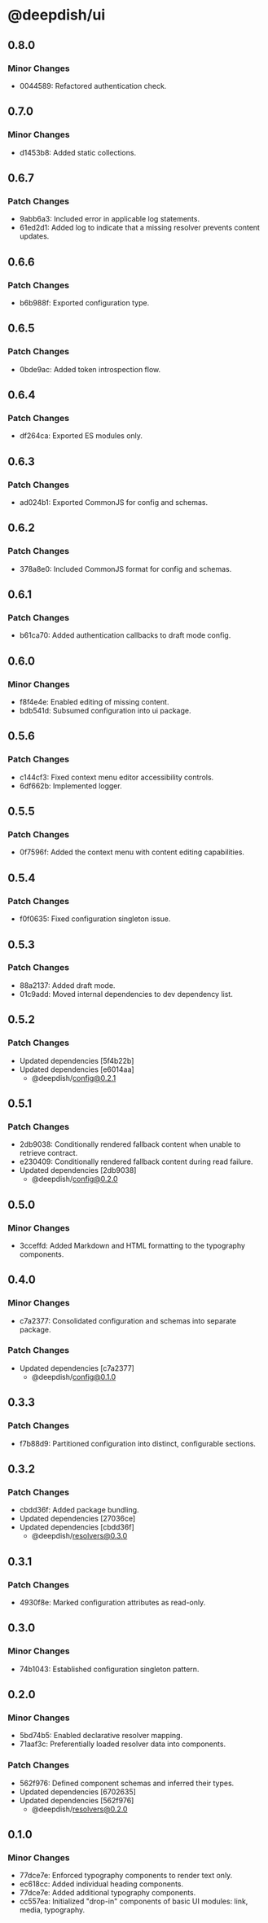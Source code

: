 # @deepdish/ui

## 0.8.0

### Minor Changes

- 0044589: Refactored authentication check.

## 0.7.0

### Minor Changes

- d1453b8: Added static collections.

## 0.6.7

### Patch Changes

- 9abb6a3: Included error in applicable log statements.
- 61ed2d1: Added log to indicate that a missing resolver prevents content updates.

## 0.6.6

### Patch Changes

- b6b988f: Exported configuration type.

## 0.6.5

### Patch Changes

- 0bde9ac: Added token introspection flow.

## 0.6.4

### Patch Changes

- df264ca: Exported ES modules only.

## 0.6.3

### Patch Changes

- ad024b1: Exported CommonJS for config and schemas.

## 0.6.2

### Patch Changes

- 378a8e0: Included CommonJS format for config and schemas.

## 0.6.1

### Patch Changes

- b61ca70: Added authentication callbacks to draft mode config.

## 0.6.0

### Minor Changes

- f8f4e4e: Enabled editing of missing content.
- bdb541d: Subsumed configuration into ui package.

## 0.5.6

### Patch Changes

- c144cf3: Fixed context menu editor accessibility controls.
- 6df662b: Implemented logger.

## 0.5.5

### Patch Changes

- 0f7596f: Added the context menu with content editing capabilities.

## 0.5.4

### Patch Changes

- f0f0635: Fixed configuration singleton issue.

## 0.5.3

### Patch Changes

- 88a2137: Added draft mode.
- 01c9add: Moved internal dependencies to dev dependency list.

## 0.5.2

### Patch Changes

- Updated dependencies [5f4b22b]
- Updated dependencies [e6014aa]
  - @deepdish/config@0.2.1

## 0.5.1

### Patch Changes

- 2db9038: Conditionally rendered fallback content when unable to retrieve contract.
- e230409: Conditionally rendered fallback content during read failure.
- Updated dependencies [2db9038]
  - @deepdish/config@0.2.0

## 0.5.0

### Minor Changes

- 3cceffd: Added Markdown and HTML formatting to the typography components.

## 0.4.0

### Minor Changes

- c7a2377: Consolidated configuration and schemas into separate package.

### Patch Changes

- Updated dependencies [c7a2377]
  - @deepdish/config@0.1.0

## 0.3.3

### Patch Changes

- f7b88d9: Partitioned configuration into distinct, configurable sections.

## 0.3.2

### Patch Changes

- cbdd36f: Added package bundling.
- Updated dependencies [27036ce]
- Updated dependencies [cbdd36f]
  - @deepdish/resolvers@0.3.0

## 0.3.1

### Patch Changes

- 4930f8e: Marked configuration attributes as read-only.

## 0.3.0

### Minor Changes

- 74b1043: Established configuration singleton pattern.

## 0.2.0

### Minor Changes

- 5bd74b5: Enabled declarative resolver mapping.
- 71aaf3c: Preferentially loaded resolver data into components.

### Patch Changes

- 562f976: Defined component schemas and inferred their types.
- Updated dependencies [6702635]
- Updated dependencies [562f976]
  - @deepdish/resolvers@0.2.0

## 0.1.0

### Minor Changes

- 77dce7e: Enforced typography components to render text only.
- ec618cc: Added individual heading components.
- 77dce7e: Added additional typography components.
- cc557ea: Initialized "drop-in" components of basic UI modules: link, media, typography.
